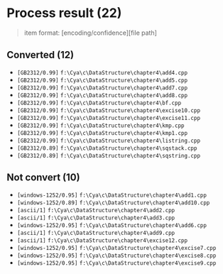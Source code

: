 # Process result (22)

> item format: [encoding/confidence][file path]

## Converted (12)

- `[GB2312/0.99]` `f:\Cya\c\DataStructure\chapter4\add4.cpp`
- `[GB2312/0.99]` `f:\Cya\c\DataStructure\chapter4\add5.cpp`
- `[GB2312/0.99]` `f:\Cya\c\DataStructure\chapter4\add7.cpp`
- `[GB2312/0.99]` `f:\Cya\c\DataStructure\chapter4\add8.cpp`
- `[GB2312/0.99]` `f:\Cya\c\DataStructure\chapter4\bf.cpp`
- `[GB2312/0.99]` `f:\Cya\c\DataStructure\chapter4\excise10.cpp`
- `[GB2312/0.99]` `f:\Cya\c\DataStructure\chapter4\excise11.cpp`
- `[GB2312/0.99]` `f:\Cya\c\DataStructure\chapter4\kmp.cpp`
- `[GB2312/0.99]` `f:\Cya\c\DataStructure\chapter4\kmp1.cpp`
- `[GB2312/0.99]` `f:\Cya\c\DataStructure\chapter4\listring.cpp`
- `[GB2312/0.89]` `f:\Cya\c\DataStructure\chapter4\sqstack.cpp`
- `[GB2312/0.89]` `f:\Cya\c\DataStructure\chapter4\sqstring.cpp`

## Not convert (10)

- `[windows-1252/0.95]` `f:\Cya\c\DataStructure\chapter4\add1.cpp`
- `[windows-1252/0.89]` `f:\Cya\c\DataStructure\chapter4\add10.cpp`
- `[ascii/1]` `f:\Cya\c\DataStructure\chapter4\add2.cpp`
- `[ascii/1]` `f:\Cya\c\DataStructure\chapter4\add3.cpp`
- `[windows-1252/0.95]` `f:\Cya\c\DataStructure\chapter4\add6.cpp`
- `[ascii/1]` `f:\Cya\c\DataStructure\chapter4\add9.cpp`
- `[ascii/1]` `f:\Cya\c\DataStructure\chapter4\excise12.cpp`
- `[windows-1252/0.95]` `f:\Cya\c\DataStructure\chapter4\excise7.cpp`
- `[windows-1252/0.95]` `f:\Cya\c\DataStructure\chapter4\excise8.cpp`
- `[windows-1252/0.95]` `f:\Cya\c\DataStructure\chapter4\excise9.cpp`
